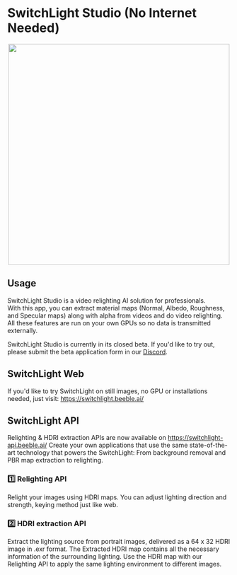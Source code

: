 # SwitchLight Studio (No Internet Needed)
<p align="center"><img style="width: 500px;" src="https://desktop.beeble.ai/public/youtube-banner-2.png"></p>

## Usage

SwitchLight Studio is a video relighting AI solution for professionals. <br/>With this app, you can extract material maps (Normal, Albedo, Roughness, and Specular maps) along with alpha from videos and do video relighting. All these features are run on your own GPUs so no data is transmitted externally. 

SwitchLight Studio is currently in its closed beta. If you'd like to try out, please submit the beta application form in our <a href="https://discord.gg/5REz3mzWwj" target="_blank">Discord</a>.

## SwitchLight Web
If you'd like to try SwitchLight on still images, no GPU or installations needed, just visit: 
<a href="(https://switchlight.beeble.ai/)" target="_blank"> https://switchlight.beeble.ai/</a>

## SwitchLight API
Relighting & HDRI extraction APIs are now available on <a href="(https://switchlight-api.beeble.ai/)" target="_blank"> https://switchlight-api.beeble.ai/</a> 
Create your own applications that use the same state-of-the-art technology that powers the SwitchLight: From background removal and PBR map extraction to relighting. 

### 1️⃣  Relighting API
Relight your images using HDRI maps.
You can adjust lighting direction and strength, keying method just like web.

### 2️⃣ HDRI extraction API
Extract the lighting source from portrait images, delivered as a 64 x 32 HDRI image in .exr format.
The Extracted HDRI map contains all the necessary information of the surrounding lighting.
Use the HDRI map with our Relighting API to apply the same lighting environment to different images.



